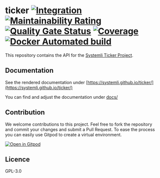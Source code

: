 # ticker [![Integration](https://github.com/systemli/ticker/workflows/Integration/badge.svg)](https://github.com/systemli/ticker/actions) [![Maintainability Rating](https://sonarcloud.io/api/project_badges/measure?project=systemli_ticker&metric=sqale_rating)](https://sonarcloud.io/summary/new_code?id=systemli_ticker) [![Quality Gate Status](https://sonarcloud.io/api/project_badges/measure?project=systemli_ticker&metric=alert_status)](https://sonarcloud.io/summary/new_code?id=systemli_ticker) [![Coverage](https://sonarcloud.io/api/project_badges/measure?project=systemli_ticker&metric=coverage)](https://sonarcloud.io/summary/new_code?id=systemli_ticker) [![Docker Automated build](https://img.shields.io/docker/automated/systemli/ticker.svg)](https://hub.docker.com/r/systemli/ticker/)

This repository contains the API for the [Systemli Ticker Project](https://www.systemli.org/en/service/ticker.html).

## Documentation

See the rendered documentation under [https://systemli.github.io/ticker/](https://systemli.github.io/ticker/)

You can find and adjust the documentation under [docs/](/docs)

## Contribution

We welcome contributions to this project. Feel free to fork the repository and commit your changes and submit a Pull Request. To ease the process you can easily use Gitpod to create a virtual environment.

[![Open in Gitpod](https://gitpod.io/button/open-in-gitpod.svg)](https://gitpod.io/#https://github.com/systemli/ticker)

## Licence

GPL-3.0
